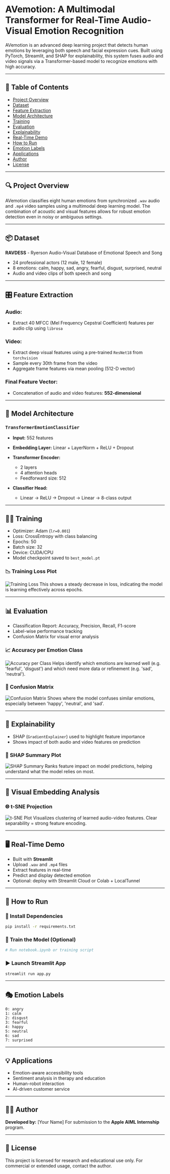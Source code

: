# AVemotion: A Multimodal Transformer for Real-Time Audio-Visual Emotion Recognition

AVemotion is an advanced deep learning project that detects human emotions by leveraging both speech and facial expression cues. Built using PyTorch, Streamlit, and SHAP for explainability, this system fuses audio and video signals via a Transformer-based model to recognize emotions with high accuracy.

---

## 📌 Table of Contents

* [Project Overview](#project-overview)
* [Dataset](#dataset)
* [Feature Extraction](#feature-extraction)
* [Model Architecture](#model-architecture)
* [Training](#training)
* [Evaluation](#evaluation)
* [Explainability](#explainability)
* [Real-Time Demo](#real-time-demo)
* [How to Run](#how-to-run)
* [Emotion Labels](#emotion-labels)
* [Applications](#applications)
* [Author](#author)
* [License](#license)

---

## 🔍 Project Overview

AVemotion classifies eight human emotions from synchronized `.wav` audio and `.mp4` video samples using a multimodal deep learning model. The combination of acoustic and visual features allows for robust emotion detection even in noisy or ambiguous settings.

---

## 📦 Dataset

**RAVDESS** - Ryerson Audio-Visual Database of Emotional Speech and Song

* 24 professional actors (12 male, 12 female)
* 8 emotions: calm, happy, sad, angry, fearful, disgust, surprised, neutral
* Audio and video clips of both speech and song

---

## 🎛 Feature Extraction

### Audio:

* Extract 40 MFCC (Mel Frequency Cepstral Coefficient) features per audio clip using `librosa`

### Video:

* Extract deep visual features using a pre-trained `ResNet18` from `torchvision`
* Sample every 30th frame from the video
* Aggregate frame features via mean pooling (512-D vector)

### Final Feature Vector:

* Concatenation of audio and video features: **552-dimensional**

---

## 🧠 Model Architecture

### `TransformerEmotionClassifier`

* **Input:** 552 features
* **Embedding Layer:** Linear + LayerNorm + ReLU + Dropout
* **Transformer Encoder:**

  * 2 layers
  * 4 attention heads
  * Feedforward size: 512
* **Classifier Head:**

  * Linear → ReLU → Dropout → Linear → 8-class output

---

## 🏋️‍♂️ Training

* Optimizer: Adam (`lr=0.001`)
* Loss: CrossEntropy with class balancing
* Epochs: 50
* Batch size: 32
* Device: CUDA/CPU
* Model checkpoint saved to `best_model.pt`

### 📉 Training Loss Plot

![Training Loss](Line%20graph.png)
This shows a steady decrease in loss, indicating the model is learning effectively across epochs.

---

## 📊 Evaluation

* Classification Report: Accuracy, Precision, Recall, F1-score
* Label-wise performance tracking
* Confusion Matrix for visual error analysis

### 📈 Accuracy per Emotion Class

![Accuracy per Class](Bar%20Plot.png)
Helps identify which emotions are learned well (e.g. 'fearful', 'disgust') and which need more data or refinement (e.g. 'sad', 'neutral').

### 🧩 Confusion Matrix

![Confusion Matrix](Confusion%20Matrix.png)
Shows where the model confuses similar emotions, especially between 'happy', 'neutral', and 'sad'.

---

## 🔎 Explainability

* SHAP (`GradientExplainer`) used to highlight feature importance
* Shows impact of both audio and video features on prediction

### 🧠 SHAP Summary Plot

![SHAP Summary](SHAP%20Summary%20Plot.png)
Ranks feature impact on model predictions, helping understand what the model relies on most.

---

## 📌 Visual Embedding Analysis

### 🌐 t-SNE Projection

![t-SNE Plot](t-SNE%20Plot.png)
Visualizes clustering of learned audio-video features. Clear separability = strong feature encoding.

---

## 🖥 Real-Time Demo

* Built with **Streamlit**
* Upload `.wav` and `.mp4` files
* Extract features in real-time
* Predict and display detected emotion
* Optional: deploy with Streamlit Cloud or Colab + LocalTunnel

---

## 🚀 How to Run

### 🧱 Install Dependencies

```bash
pip install -r requirements.txt
```

### 🧠 Train the Model (Optional)

```python
# Run notebook.ipynb or training script
```

### ▶️ Launch Streamlit App

```bash
streamlit run app.py
```

---

## 🎭 Emotion Labels

```
0: angry
1: calm
2: disgust
3: fearful
4: happy
5: neutral
6: sad
7: surprised
```

---

## 💡 Applications

* Emotion-aware accessibility tools
* Sentiment analysis in therapy and education
* Human-robot interaction
* AI-driven customer service

---

## 🧑‍💻 Author

**Developed by:** \[Your Name]
For submission to the **Apple AIML Internship** program.

---

## 📄 License

This project is licensed for research and educational use only. For commercial or extended usage, contact the author.
